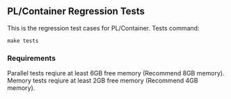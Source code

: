 ## PL/Container Regression Tests

This is the regression test cases for PL/Container.
Tests command:
```
make tests
```

### Requirements

Parallel tests reqiure at least 6GB free memory (Recommend 8GB memory).
Memory tests reqiure at least 2GB free memory (Recommend 4GB memory).
